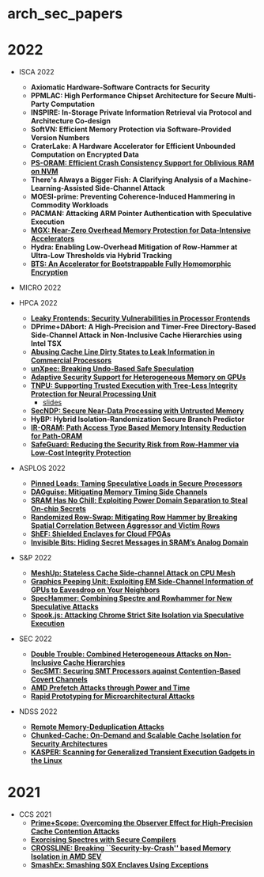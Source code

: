 # arch_sec_papers

# 2022

* ISCA 2022
  * **Axiomatic Hardware-Software Contracts for Security**
  * **PPMLAC: High Performance Chipset Architecture for Secure Multi-Party Computation**
  * **INSPIRE: In-Storage Private Information Retrieval via Protocol and Architecture Co-design**
  * **SoftVN: Efficient Memory Protection via Software-Provided Version Numbers**
  * **CraterLake: A Hardware Accelerator for Efficient Unbounded Computation on Encrypted Data**
  * [**PS-ORAM: Efficient Crash Consistency Support for Oblivious RAM on NVM**](https://arxiv.org/pdf/2011.03669.pdf)
  * **There's Always a Bigger Fish: A Clarifying Analysis of a Machine-Learning-Assisted Side-Channel Attack**
  * **MOESI-prime: Preventing Coherence-Induced Hammering in Commodity Workloads**
  * **PACMAN: Attacking ARM Pointer Authentication with Speculative Execution**
  * [**MGX: Near-Zero Overhead Memory Protection for Data-Intensive Accelerators**](https://arxiv.org/pdf/2004.09679.pdf)
  * **Hydra: Enabling Low-Overhead Mitigation of Row-Hammer at Ultra-Low Thresholds via Hybrid Tracking**
  * [**BTS: An Accelerator for Bootstrappable Fully Homomorphic Encryption**](https://arxiv.org/pdf/2112.15479.pdf)

* MICRO 2022
* HPCA 2022
  * [**Leaky Frontends: Security Vulnerabilities in Processor Frontends**](https://arxiv.org/pdf/2105.12224.pdf)
  * **DPrime+DAbort: A High-Precision and Timer-Free Directory-Based Side-Channel Attack in Non-Inclusive Cache Hierarchies using Intel TSX**
  * [**Abusing Cache Line Dirty States to Leak Information in Commercial Processors**](https://arxiv.org/abs/2104.08559)
  * [**unXpec: Breaking Undo-Based Safe Speculation**](https://list.zju.edu.cn/kaibu/unxpec.pdf)
  * [**Adaptive Security Support for Heterogeneous Memory on GPUs**](https://people.engr.ncsu.edu/hzhou/HPCA22_SHM.pdf)
  * [**TNPU: Supporting Trusted Execution with Tree-Less Integrity Protection for Neural Processing Unit**](https://myshlee417.github.io/files/tnpu_hpca_2022.pdf)
    * [slides](https://myshlee417.github.io/files/tnpu_slide_hpca_2022.pdf)
  * [**SecNDP: Secure Near-Data Processing with Untrusted Memory**](https://hsienhsinlee.github.io/MARS/pub/hpca2022-1.pdf)
  * **HyBP: Hybrid Isolation-Randomization Secure Branch Predictor**
  * [**IR-ORAM: Path Access Type Based Memory Intensity Reduction for Path-ORAM**](https://mehrnoosh.net/publication/IR-ORAM-HPCA'22.pdf)
  * [**SafeGuard: Reducing the Security Risk from Row-Hammer via Low-Cost Integrity Protection**](https://memlab.ece.gatech.edu/papers/HPCA_2022_1.pdf)
* ASPLOS 2022
  * [**Pinned Loads: Taming Speculative Loads in Secure Processors**](https://iacoma.cs.uiuc.edu/iacoma-papers/asplos22_2.pdf)
  * [**DAGguise: Mitigating Memory Timing Side Channels**](https://people.csail.mit.edu/mengjia/data/DAGguise_ASPLOS22.pdf)
  * [**SRAM Has No Chill: Exploiting Power Domain Separation to Steal On-chip Secrets**](http://static1.1.sqspcdn.com/static/f/543048/28505993/1646325160627/VoltBoot_ASPLOS_2022.pdf?token=RW5qYuOJXe9ll%2BucFGJh80SP5F8%3D)
  * [**Randomized Row-Swap: Mitigating Row Hammer by Breaking Spatial Correlation Between Aggressor and Victim Rows**](https://memlab.ece.gatech.edu/papers/ASPLOS_2022_3.pdf)
  * [**ShEF: Shielded Enclaves for Cloud FPGAs**](https://arxiv.org/pdf/2103.03500.pdf)
  * [**Invisible Bits: Hiding Secret Messages in SRAM’s Analog Domain**](https://dl.acm.org/doi/pdf/10.1145/3503222.3507756)
* S&P 2022

  * [**MeshUp: Stateless Cache Side-channel Attack on CPU Mesh**](https://cpb-us-e2.wpmucdn.com/faculty.sites.uci.edu/dist/5/764/files/2022/01/oakland22.pdf)
  * [**Graphics Peeping Unit: Exploiting EM Side-Channel Information of GPUs to Eavesdrop on Your Neighbors**](http://fan-yao.com/paper/2022_SP_EM.pdf)
  * [**SpecHammer: Combining Spectre and Rowhammer for New Speculative Attacks**](https://rtcl.eecs.umich.edu/rtclweb/assets/publications/2022/oakland22-tobah.pdf)
  * [**Spook.js: Attacking Chrome Strict Site Isolation via Speculative Execution**](https://www.spookjs.com/files/spook-js.pdf)
* SEC 2022
  * [**Double Trouble: Combined Heterogeneous Attacks on Non-Inclusive Cache Hierarchies**](https://www.usenix.org/system/files/sec22fall_purnal.pdf)
  * [**SecSMT: Securing SMT Processors against Contention-Based Covert Channels**](https://www.usenix.org/system/files/sec22summer_taram.pdf)
  * [**AMD Prefetch Attacks through Power and Time**](https://www.usenix.org/system/files/sec22summer_lipp.pdf)
  * [**Rapid Prototyping for Microarchitectural Attacks**](https://www.usenix.org/system/files/sec22summer_easdon.pdf)

* NDSS 2022
  * [**Remote Memory-Deduplication Attacks**](https://arxiv.org/pdf/2111.08553.pdf)
  * [**Chunked-Cache: On-Demand and Scalable Cache Isolation for Security Architectures**](https://arxiv.org/pdf/2110.08139.pdf)
  * [**KASPER: Scanning for Generalized Transient Execution Gadgets in the Linux**](https://download.vusec.net/papers/kasper_ndss22.pdf)



# 2021

* CCS 2021
  * [**Prime+Scope: Overcoming the Observer Effect for High-Precision Cache Contention Attacks**](https://www.esat.kuleuven.be/cosic/publications/article-3405.pdf)
  * [**Exorcising Spectres with Secure Compilers**](https://publications.cispa.saarland/3501/1/fp034-patrignaniA.pdf)
  * [**CROSSLINE: Breaking ``Security-by-Crash'' based Memory Isolation in AMD SEV**](https://arxiv.org/pdf/2008.00146.pdf)
  * [**SmashEx: Smashing SGX Enclaves Using Exceptions**](https://n.ethz.ch/~sshivaji/publications/smashex_ccs21.pdf)

